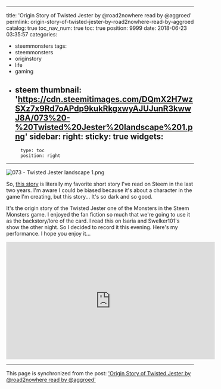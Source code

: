 
---
title: 'Origin Story of Twisted Jester by @road2nowhere read by @aggroed'
permlink: origin-story-of-twisted-jester-by-road2nowhere-read-by-aggroed
catalog: true
toc_nav_num: true
toc: true
position: 9999
date: 2018-06-23 03:35:57
categories:
- steemmonsters
tags:
- steemmonsters
- originstory
- life
- gaming
- steem
thumbnail: 'https://cdn.steemitimages.com/DQmX2H7wzSXz7x9Rd7oAPdp9kukRkgxwyAJUJunR3kwwJ8A/073%20-%20Twisted%20Jester%20landscape%201.png'
sidebar:
    right:
        sticky: true
widgets:
    -
        type: toc
        position: right
---


![073 - Twisted Jester landscape 1.png](https://cdn.steemitimages.com/DQmX2H7wzSXz7x9Rd7oAPdp9kukRkgxwyAJUJunR3kwwJ8A/073%20-%20Twisted%20Jester%20landscape%201.png)

So, [this story](https://steemit.com/steemmonsters/@road2nowhere/twisted-jester-steemmonsters-origins) is literally my favorite short story I've read on Steem in the last two years.  I'm aware I could be biased because it's about a character in the game I'm creating, but this story... It's so dark and so good.

It's the origin story of the Twisted Jester one of the Monsters in the Steem Monsters game.  I enjoyed the fan fiction so much that we're going to use it as the backstory/lore of the card.  I read this on Isaria and Swelker101's show the other night.  So I decided to record it this evening.  Here's my performance.  I hope you enjoy it... 

<iframe width="560" height="315" src="https://www.youtube.com/embed/icYakIxp37s" frameborder="0" allow="autoplay; encrypted-media" allowfullscreen></iframe>

- - -

This page is synchronized from the post: ['Origin Story of Twisted Jester by @road2nowhere read by @aggroed'](https://steemit.com/@aggroed/origin-story-of-twisted-jester-by-road2nowhere-read-by-aggroed)
